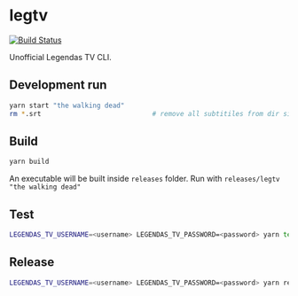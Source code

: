 # legtv

[![Build Status](https://travis-ci.org/calimaborges/legendastv-cli.svg?branch=master)](https://travis-ci.org/calimaborges/legendastv-cli)

Unofficial Legendas TV CLI.

## Development run

```bash
yarn start "the walking dead"
rm *.srt                            # remove all subtitiles from dir since it downloads to current dir.
```

## Build

```bash
yarn build
```

An executable will be built inside `releases` folder. Run with `releases/legtv "the walking dead"`

## Test

```bash
LEGENDAS_TV_USERNAME=<username> LEGENDAS_TV_PASSWORD=<password> yarn test
```

## Release

```bash
LEGENDAS_TV_USERNAME=<username> LEGENDAS_TV_PASSWORD=<password> yarn release
```